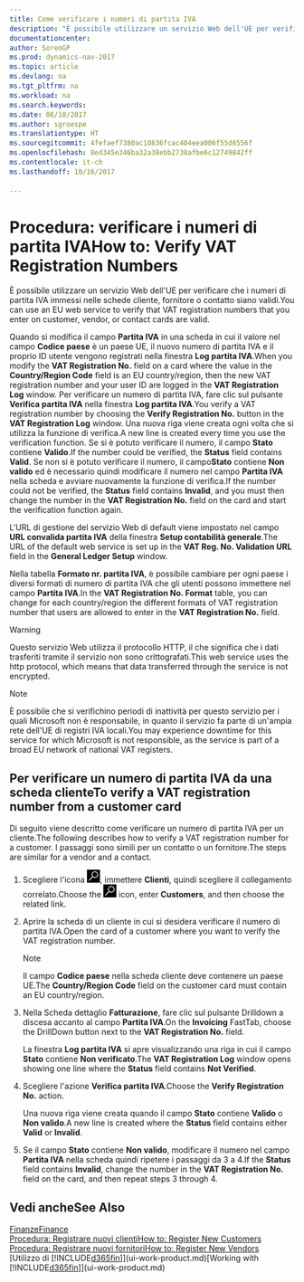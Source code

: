 ```yaml
---
title: Come verificare i numeri di partita IVA
description: "È possibile utilizzare un servizio Web dell'UE per verificare che i numeri di partita IVA immessi nelle schede cliente, fornitore o contatto siano validi."
documentationcenter: 
author: SorenGP
ms.prod: dynamics-nav-2017
ms.topic: article
ms.devlang: na
ms.tgt_pltfrm: na
ms.workload: na
ms.search.keywords: 
ms.date: 08/10/2017
ms.author: sgroespe
ms.translationtype: HT
ms.sourcegitcommit: 4fefaef7380ac10836fcac404eea006f55d8556f
ms.openlocfilehash: 8ed345e346ba32a38ebb2738afbe6c12749842ff
ms.contentlocale: it-ch
ms.lasthandoff: 10/16/2017

---
```

# <a name="how-to-verify-vat-registration-numbers"></a><span data-ttu-id="6e18b-103">Procedura: verificare i numeri di partita IVA</span><span class="sxs-lookup"><span data-stu-id="6e18b-103">How to: Verify VAT Registration Numbers</span></span>
<span data-ttu-id="6e18b-104">È possibile utilizzare un servizio Web dell'UE per verificare che i numeri di partita IVA immessi nelle schede cliente, fornitore o contatto siano validi.</span><span class="sxs-lookup"><span data-stu-id="6e18b-104">You can use an EU web service to verify that VAT registration numbers that you enter on customer, vendor, or contact cards are valid.</span></span>  

 <span data-ttu-id="6e18b-105">Quando si modifica il campo **Partita IVA** in una scheda in cui il valore nel campo **Codice paese** è un paese UE, il nuovo numero di partita IVA e il proprio ID utente vengono registrati nella finestra **Log partita IVA**.</span><span class="sxs-lookup"><span data-stu-id="6e18b-105">When you modify the **VAT Registration No.** field on a card where the value in the **Country/Region Code** field is an EU country/region, then the new VAT registration number and your user ID are logged in the **VAT Registration Log** window.</span></span> <span data-ttu-id="6e18b-106">Per verificare un numero di partita IVA, fare clic sul pulsante **Verifica partita IVA** nella finestra **Log partita IVA**.</span><span class="sxs-lookup"><span data-stu-id="6e18b-106">You verify a VAT registration number by choosing the **Verify Registration No.** button in the **VAT Registration Log** window.</span></span> <span data-ttu-id="6e18b-107">Una nuova riga viene creata ogni volta che si utilizza la funzione di verifica.</span><span class="sxs-lookup"><span data-stu-id="6e18b-107">A new line is created every time you use the verification function.</span></span> <span data-ttu-id="6e18b-108">Se si è potuto verificare il numero, il campo  **Stato** contiene **Valido**.</span><span class="sxs-lookup"><span data-stu-id="6e18b-108">If the number could be verified, the **Status** field contains **Valid**.</span></span> <span data-ttu-id="6e18b-109">Se non si è potuto verificare il numero, il campo**Stato** contiene **Non valido** ed è necessario quindi modificare il numero nel campo **Partita IVA** nella scheda e avviare nuovamente la funzione di verifica.</span><span class="sxs-lookup"><span data-stu-id="6e18b-109">If the number could not be verified, the **Status** field contains **Invalid**, and you must then change the number in the **VAT Registration No.** field on the card and start the verification function again.</span></span>  

 <span data-ttu-id="6e18b-110">L'URL di gestione del servizio Web di default viene impostato nel campo **URL convalida partita IVA** della finestra **Setup contabilità generale**.</span><span class="sxs-lookup"><span data-stu-id="6e18b-110">The URL of the default web service is set up in the **VAT Reg. No. Validation URL** field in the **General Ledger Setup** window.</span></span>  

 <span data-ttu-id="6e18b-111">Nella tabella **Formato nr. partita IVA**, è possibile cambiare per ogni paese i diversi formati di numero di partita IVA che gli utenti possono immettere nel campo **Partita IVA**.</span><span class="sxs-lookup"><span data-stu-id="6e18b-111">In the **VAT Registration No. Format** table, you can change for each country/region the different formats of VAT registration number that users are allowed to enter in the **VAT Registration No.** field.</span></span>  

> [!WARNING]  
>  <span data-ttu-id="6e18b-112">Questo servizio Web utilizza il protocollo HTTP, il che significa che i dati trasferiti tramite il servizio non sono crittografati.</span><span class="sxs-lookup"><span data-stu-id="6e18b-112">This web service uses the http protocol, which means that data transferred through the service is not encrypted.</span></span>  

> [!NOTE]  
>  <span data-ttu-id="6e18b-113">È possibile che si verifichino periodi di inattività per questo servizio per i quali Microsoft non è responsabile, in quanto il servizio fa parte di un'ampia rete dell'UE di registri IVA locali.</span><span class="sxs-lookup"><span data-stu-id="6e18b-113">You may experience downtime for this service for which Microsoft is not responsible, as the service is part of a broad EU network of national VAT registers.</span></span>  

## <a name="to-verify-a-vat-registration-number-from-a-customer-card"></a><span data-ttu-id="6e18b-114">Per verificare un numero di partita IVA da una scheda cliente</span><span class="sxs-lookup"><span data-stu-id="6e18b-114">To verify a VAT registration number from a customer card</span></span>  
<span data-ttu-id="6e18b-115">Di seguito viene descritto come verificare un numero di partita IVA per un cliente.</span><span class="sxs-lookup"><span data-stu-id="6e18b-115">The following describes how to verify a VAT registration number for a customer.</span></span> <span data-ttu-id="6e18b-116">I passaggi sono simili per un contatto o un fornitore.</span><span class="sxs-lookup"><span data-stu-id="6e18b-116">The steps are similar for a vendor and a contact.</span></span>   
1.  <span data-ttu-id="6e18b-117">Scegliere l'icona ![Cerca pagina o report](media/ui-search/search_small.png "icona Cerca pagina o report"), immettere **Clienti**, quindi scegliere il collegamento correlato.</span><span class="sxs-lookup"><span data-stu-id="6e18b-117">Choose the ![Search for Page or Report](media/ui-search/search_small.png "Search for Page or Report icon") icon, enter **Customers**, and then choose the related link.</span></span>  

2.  <span data-ttu-id="6e18b-118">Aprire la scheda di un cliente in cui si desidera verificare il numero di partita IVA.</span><span class="sxs-lookup"><span data-stu-id="6e18b-118">Open the card of a customer where you want to verify the VAT registration number.</span></span>  

    > [!NOTE]  
    >  <span data-ttu-id="6e18b-119">Il campo **Codice paese** nella scheda cliente deve contenere un paese UE.</span><span class="sxs-lookup"><span data-stu-id="6e18b-119">The **Country/Region Code** field on the customer card must contain an EU country/region.</span></span>  
3.  <span data-ttu-id="6e18b-120">Nella Scheda dettaglio **Fatturazione**, fare clic sul pulsante Drilldown a discesa accanto al campo **Partita IVA**.</span><span class="sxs-lookup"><span data-stu-id="6e18b-120">On the **Invoicing** FastTab, choose the DrillDown button next to the **VAT Registration No.** field.</span></span>  

    <span data-ttu-id="6e18b-121">La finestra **Log partita IVA** si apre visualizzando una riga in cui il campo **Stato** contiene **Non verificato**.</span><span class="sxs-lookup"><span data-stu-id="6e18b-121">The **VAT Registration Log** window opens showing one line where the **Status** field contains **Not Verified**.</span></span>  
4.  <span data-ttu-id="6e18b-122">Scegliere l'azione **Verifica partita IVA**.</span><span class="sxs-lookup"><span data-stu-id="6e18b-122">Choose the **Verify Registration No.** action.</span></span>  

     <span data-ttu-id="6e18b-123">Una nuova riga viene creata quando il campo **Stato** contiene **Valido** o **Non valido**.</span><span class="sxs-lookup"><span data-stu-id="6e18b-123">A new line is created where the **Status** field contains either **Valid** or **Invalid**.</span></span>  
5.  <span data-ttu-id="6e18b-124">Se il campo **Stato** contiene **Non valido**, modificare il numero nel campo **Partita IVA** nella scheda quindi ripetere i passaggi da 3 a 4.</span><span class="sxs-lookup"><span data-stu-id="6e18b-124">If the **Status** field contains **Invalid**, change the number in the **VAT Registration No.** field on the card, and then repeat steps 3 through 4.</span></span>  

## <a name="see-also"></a><span data-ttu-id="6e18b-125">Vedi anche</span><span class="sxs-lookup"><span data-stu-id="6e18b-125">See Also</span></span>  
[<span data-ttu-id="6e18b-126">Finanze</span><span class="sxs-lookup"><span data-stu-id="6e18b-126">Finance</span></span>](finance.md)  
[<span data-ttu-id="6e18b-127">Procedura: Registrare nuovi clienti</span><span class="sxs-lookup"><span data-stu-id="6e18b-127">How to: Register New Customers</span></span>](sales-how-register-new-customers.md)  
[<span data-ttu-id="6e18b-128">Procedura: Registrare nuovi fornitori</span><span class="sxs-lookup"><span data-stu-id="6e18b-128">How to: Register New Vendors</span></span>](purchasing-how-register-new-vendors.md)  
<span data-ttu-id="6e18b-129">[Utilizzo di [!INCLUDE[d365fin](includes/d365fin_md.md)]](ui-work-product.md)</span><span class="sxs-lookup"><span data-stu-id="6e18b-129">[Working with [!INCLUDE[d365fin](includes/d365fin_md.md)]](ui-work-product.md)</span></span>

